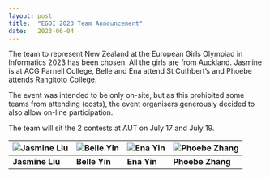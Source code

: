 ```yaml
---
layout: post
title:  "EGOI 2023 Team Announcement"
date:   2023-06-04
---
```


The team to represent New Zealand at the European Girls Olympiad in Informatics 2023 has been chosen. All the girls are from Auckland. Jasmine is at ACG Parnell College, Belle and Ena attend St Cuthbert’s and Phoebe attends Rangitoto College.

The event was intended to be only on-site, but as this prohibited some teams from attending (costs), the event organisers generously decided to also allow on-line participation. 

The team will sit the 2 contests at AUT on July 17 and July 19.

<div class="image-table-wrapper" markdown="block">

| ![Jasmine Liu](https://live.staticflickr.com/65535/52335025160_d7a38e0ff0_w.jpg) | ![Belle Yin](https://live.staticflickr.com/65535/52335025210_0acd633784_m.jpg) | ![Ena Yin](https://live.staticflickr.com/65535/52949763983_189f173027_n.jpg) | ![Phoebe Zhang](https://live.staticflickr.com/65535/52949691030_377e51c8eb_w.jpg) |
| ----------- | ----------- | ----------- | ----------- |
| **Jasmine Liu** | **Belle Yin** | **Ena Yin** | **Phoebe Zhang** |

</div>